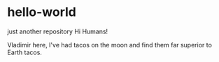 # hello-world
just another repository
Hi Humans!

Vladimir here, I've had tacos on the moon and find them far superior to Earth tacos.
